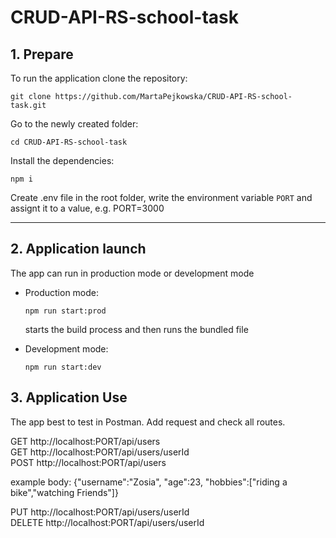 # CRUD-API-RS-school-task

## 1. Prepare

To run the application clone the repository:

```
git clone https://github.com/MartaPejkowska/CRUD-API-RS-school-task.git
```
Go to the newly created folder:

```
cd CRUD-API-RS-school-task
```

Install the dependencies:

```
npm i
```

Create .env file in the root folder, write the environment variable `PORT` and assignt it to a value, e.g. PORT=3000

---

## 2. Application launch

The app can run in production mode or development mode

- Production mode:

  ```
  npm run start:prod
  ```

  starts the build process and then runs the bundled file

- Development mode:

  ```
  npm run start:dev

  ```
## 3. Application Use

The app best to test in Postman.
Add request and check all routes.
  
GET http://localhost:PORT/api/users <br>
GET http://localhost:PORT/api/users/userId <br>
POST http://localhost:PORT/api/users <br>
  
example body:
  {"username":"Zosia",
   "age":23,
   "hobbies":["riding a bike","watching Friends"]}
  
PUT http://localhost:PORT/api/users/userId <br>
DELETE http://localhost:PORT/api/users/userId <br>







